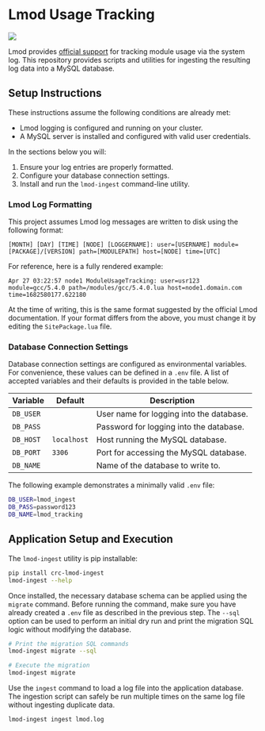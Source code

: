 # Lmod Usage Tracking

[![](https://app.codacy.com/project/badge/Grade/da5fd23a62874c989f9b80ba201af924)](https://app.codacy.com/gh/pitt-crc/lmod_tracking/dashboard?utm_source=gh&utm_medium=referral&utm_content=&utm_campaign=Badge_grade)

Lmod provides [official support](https://lmod.readthedocs.io/en/latest/300_tracking_module_usage.html) for tracking module usage via the system log.
This repository provides scripts and utilities for ingesting the resulting log data into a MySQL database.

## Setup Instructions

These instructions assume the following conditions are already met:

- Lmod logging is configured and running on your cluster.
- A MySQL server is installed and configured with valid user credentials.

In the sections below you will:

1. Ensure your log entries are properly formatted.
2. Configure your database connection settings.
3. Install and run the `lmod-ingest` command-line utility.

### Lmod Log Formatting

This project assumes Lmod log messages are written to disk using the following format:

```
[MONTH] [DAY] [TIME] [NODE] [LOGGERNAME]: user=[USERNAME] module=[PACKAGE]/[VERSION] path=[MODULEPATH] host=[NODE] time=[UTC]
```

For reference, here is a fully rendered example:

```
Apr 27 03:22:57 node1 ModuleUsageTracking: user=usr123 module=gcc/5.4.0 path=/modules/gcc/5.4.0.lua host=node1.domain.com time=1682580177.622180
```

At the time of writing, this is the same format suggested by the official Lmod documentation.
If your format differs from the above, you must change it by editing the `SitePackage.lua` file.

### Database Connection Settings

Database connection settings are configured as environmental variables.
For convenience, these values can be defined in a `.env` file.
A list of accepted variables and their defaults is provided in the table below.

| Variable  | Default     | Description                              |
|-----------|-------------|------------------------------------------|
| `DB_USER` |             | User name for logging into the database. |
| `DB_PASS` |             | Password for logging into the database.  |
| `DB_HOST` | `localhost` | Host running the MySQL database.         |
| `DB_PORT` | `3306`      | Port for accessing the MySQL database.   |
| `DB_NAME` |             | Name of the database to write to.        |

The following example demonstrates a minimally valid `.env` file:

```bash
DB_USER=lmod_ingest
DB_PASS=password123
DB_NAME=lmod_tracking
```

## Application Setup and Execution

The `lmod-ingest` utility is pip installable:

```bash
pip install crc-lmod-ingest
lmod-ingest --help
```

Once installed, the necessary database schema can be applied using the `migrate` command.
Before running the command, make sure you have already created a `.env` file as described in the previous step.
The `--sql` option can be used to perform an initial dry run and print the migration SQL logic without modifying the database.

```bash
# Print the migration SQL commands
lmod-ingest migrate --sql

# Execute the migration
lmod-ingest migrate
```

Use the `ingest` command to load a log file into the application database.
The ingestion script can safely be run multiple times on the same log file without ingesting duplicate data.

```bash
lmod-ingest ingest lmod.log
```
